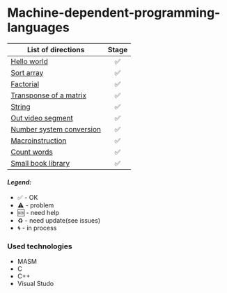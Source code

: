 # Machine-dependent-programming-languages

| List of directions  |     Stage     |
| ------------- |:-------------:|
|[Hello world](hello-world/)|✅|
|[Sort array](sort/)|✅|
|[Factorial](factorial/)|✅|
|[Transponse of a matrix](transponce-matrix/)|✅|
|[String](string/)|✅|
|[Out video segment](out-segment/)|✅|
|[Number system conversion](number-system-conversion/)|✅|
|[Macroinstruction](macro/)|✅|
|[Count words](count-words/)|✅|
|[Small book library](small-library/)|✅|


#### <i>Legend:</i>
<ul>
<li>✅ - ОК
<li>⚠️ - problem
<li>🆘 - need help
<li>♻️ - need update(see issues)
<li>🌀 - in process
</ul>

### Used technologies  
* MASM
* C
* C++
* Visual Studo 
